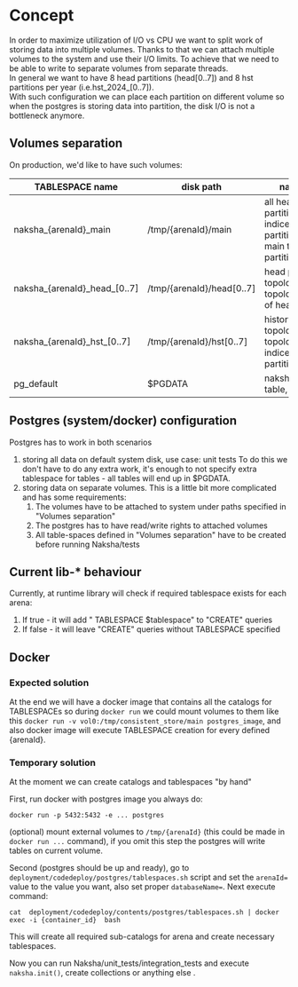 # Concept
In order to maximize utilization of I/O vs CPU we want to split work of storing data into multiple volumes.
Thanks to that we can attach multiple volumes to the system and use their I/O limits.
To achieve that we need to be able to write to separate volumes from separate threads. <br>
In general we want to have 8 head partitions (head[0..7]) and 8 hst partitions per year (i.e.hst_2024_[0..7]).<br>
With such configuration we can place each partition on different volume so when the postgres is storing data into partition, the disk I/O is not a bottleneck anymore.

## Volumes separation
On production, we'd like to have such volumes:

| TABLESPACE name                 | disk path                 | naksha objects                                                                                                    |
|---------------------------------|---------------------------|-------------------------------------------------------------------------------------------------------------------|
| naksha\_{arenaId}\_main         | /tmp/{arenaId}/main       | all head tables (not partitions), indices(only for not-partitioned tables), hst main tables, hst year partitions, |
| naksha\_{arenaId}\_head\_[0..7] | /tmp/{arenaId}/head[0..7] | head partitions (i.e. topology_p0, topology_p1), indices of head partitions                                       |
| naksha\_{arenaId}\_hst\_[0..7]  | /tmp/{arenaId}/hst[0..7]  | history partitions (i.e. topology_hst_2024_0, topology_hst_2024_1), indices of hst partitions                     |
| pg_default                      | $PGDATA                   | naksha_collections table, transaction table                                                                       |

## Postgres (system/docker) configuration
Postgres has to work in both scenarios
1. storing all data on default system disk, use case: unit tests
    To do this we don't have to do any extra work, it's enough to not specify extra tablespace for tables - all tables will end up in $PGDATA.
2. storing data on separate volumes.
    This is a little bit more complicated and has some requirements:
   1. The volumes have to be attached to system under paths specified in "Volumes separation"
   2. The postgres has to have read/write rights to attached volumes
   3. All table-spaces defined in "Volumes separation" have to be created before running Naksha/tests

## Current lib-* behaviour
Currently, at runtime library will check if required tablespace exists for each arena:
1. If true - it will add " TABLESPACE $tablespace" to "CREATE" queries
2. If false - it will leave "CREATE" queries without TABLESPACE specified

## Docker 
### Expected solution
At the end we will have a docker image that contains all the catalogs for TABLESPACEs so during `docker run` we could mount volumes to them like this `docker run -v vol0:/tmp/consistent_store/main postgres_image`, and also docker image will execute TABLESPACE creation  for every defined {arenaId}.

### Temporary solution
At the moment we can create catalogs and tablespaces "by hand"

First, run docker with postgres image you always do:
```
docker run -p 5432:5432 -e ... postgres
```
(optional) mount external volumes to `/tmp/{arenaId}` (this could be made in `docker run ...` command), if you omit this step the postgres will write tables on current volume.

Second (postgres should be up and ready), go to `deployment/codedeploy/postgres/tablespaces.sh` script and set the `arenaId=` value to the value you want, also set proper `databaseName=`. Next execute command:
```
cat  deployment/codedeploy/contents/postgres/tablespaces.sh | docker exec -i {container_id}  bash
```
This will create all required sub-catalogs for arena and create necessary tablespaces.

Now you can run Naksha/unit_tests/integration_tests and execute `naksha.init()`, create collections or anything else .  
